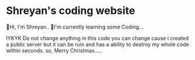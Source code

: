 # Shreyan's coding website
👋Hi, I'm Shreyan..
👀I'm currently learning some Coding...

IYKYK 
Do not change anything in this code you can change cause i created a public server but it can be ruin and has a ability to destroy my whole code within seconds.
so, Merry Christmas.....
